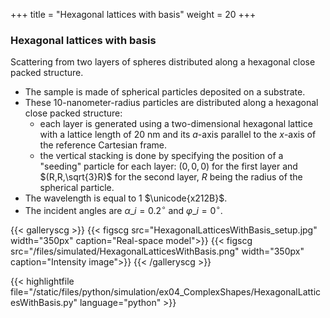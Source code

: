 +++
title = "Hexagonal lattices with basis"
weight = 20
+++

### Hexagonal lattices with basis

Scattering from two layers of spheres distributed along a hexagonal close packed structure.

* The sample is made of spherical particles deposited on a substrate.
* These $10$-nanometer-radius particles are distributed along a hexagonal close packed structure:
  * each layer is generated using a two-dimensional hexagonal lattice with a lattice length of $20$ nm and its $a$-axis parallel to the $x$-axis of the reference Cartesian frame.
  * the vertical stacking is done by specifying the position of a "seeding" particle for each layer:
    $(0,0,0)$ for the first layer and $(R,R,\sqrt{3}R)$ for the second layer, $R$ being the radius of the spherical particle.
* The wavelength is equal to $1$ $\unicode{x212B}$.
* The incident angles are $\alpha\_i = 0.2 ^{\circ}$ and $\varphi\_i = 0^{\circ}$.

{{< galleryscg >}}
{{< figscg src="HexagonalLatticesWithBasis_setup.jpg" width="350px" caption="Real-space model">}}
{{< figscg src="/files/simulated/HexagonalLatticesWithBasis.png" width="350px" caption="Intensity image">}}
{{< /galleryscg >}}

{{< highlightfile file="/static/files/python/simulation/ex04_ComplexShapes/HexagonalLatticesWithBasis.py" language="python" >}}
